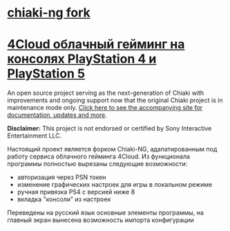 # [chiaki-ng fork](https://streetpea.github.io/chiaki-ng/)
# [4Cloud облачный гейминг на консолях PlayStation 4 и PlayStation 5](https://4cloud.pro/)
An open source project serving as the next-generation of Chiaki with improvements and ongoing support now that the original Chiaki project is in maintenance mode only. [Click here to see the accompanying site for documentation, updates and more](https://streetpea.github.io/chiaki-ng/).

**Disclaimer:** This project is not endorsed or certified by Sony Interactive Entertainment LLC.

Настоящий проект является форком Chiaki-NG, адапатированным под работу сервиса облачного гейминга 4Cloud.
Из функционала программы полностью вырезаны следующие возможности:
- авторизация через PSN токен
- изменение графических настроек для игры в локальном режиме
- ручная привязка PS4 с версией ниже 8
- вкладка "консоли" из настроек

Переведены на русский язык основные элементы программы, на главный экран вынесена возможность импорта конфигурации
